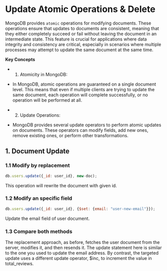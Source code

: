 # Update Atomic Operations & Delete

MongoDB provides `atomic` operations for modifying documents. These operations ensure that updates to documents are consistent, meaning that they either completely succeed or fail without leaving the document in an intermediate state. This feature is crucial for applications where data integrity and consistency are critical, especially in scenarios where multiple processes may attempt to update the same document at the same time.

**Key Concepts**

- 1. Atomicity in MongoDB:

- In MongoDB, atomic operations are guaranteed on a single document level. This means that even if multiple clients are trying to update the same document, each operation will complete successfully, or no operation will be performed at all.

- 2. Update Operations:

- MongoDB provides several update operators to perform atomic updates on documents. These operators can modify fields, add new ones, remove existing ones, or perform other transformations.


## 1. Document Update

### 1.1 Modify by replacement

```js
db.users.update({_id: user_id}, new-doc);
```

This operation will rewrite the document with given id.

### 1.2 Modify an specific field

```js
db.users.update({_id: user_id}, {$set: {email: "user-new-email"}});
```

Update the email field of user document.

### 1.3 Compare both methods

The replacement approach, as before, fetches the user document from the server, modifies it, and then resends it. The update statement here is similar to the one you used to update the email address. By contrast, the targeted update uses a different update operator, $inc, to increment the value in total_reviews.

